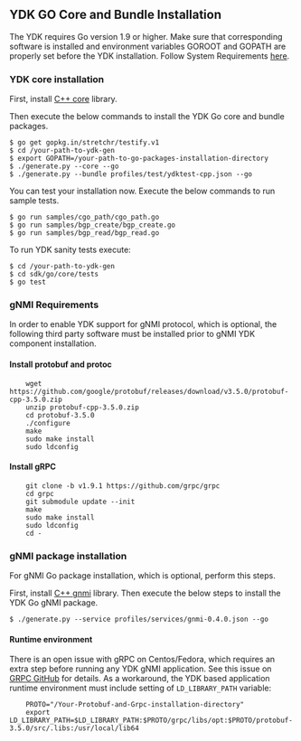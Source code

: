 ## YDK GO Core and Bundle Installation

The YDK requires Go version 1.9 or higher. Make sure that corresponding software is installed and environment variables GOROOT and GOPATH are properly set before the YDK installation. Follow System Requirements [here](https://github.com/CiscoDevNet/ydk-gen/tree/master/sdk/go#system-requirements).

### YDK core installation

First, install [C++ core](https://github.com/ygorelik/ydk-gen#second-step-generate-and-install-the-core) library. 

Then execute the below commands to install the YDK Go core and bundle packages.

```
$ go get gopkg.in/stretchr/testify.v1
$ cd /your-path-to-ydk-gen
$ export GOPATH=/your-path-to-go-packages-installation-directory
$ ./generate.py --core --go
$ ./generate.py --bundle profiles/test/ydktest-cpp.json --go
```

You can test your installation now. Execute the below commands to run sample tests.

```
$ go run samples/cgo_path/cgo_path.go
$ go run samples/bgp_create/bgp_create.go
$ go run samples/bgp_read/bgp_read.go
```

To run YDK sanity tests execute:

```
$ cd /your-path-to-ydk-gen
$ cd sdk/go/core/tests
$ go test
```

### gNMI Requirements

In order to enable YDK support for gNMI protocol, which is optional, the following third party software must be installed prior to gNMI YDK component installation.

#### Install protobuf and protoc

```
    wget https://github.com/google/protobuf/releases/download/v3.5.0/protobuf-cpp-3.5.0.zip
    unzip protobuf-cpp-3.5.0.zip
    cd protobuf-3.5.0
    ./configure
    make
    sudo make install
    sudo ldconfig
```

#### Install gRPC

```
    git clone -b v1.9.1 https://github.com/grpc/grpc
    cd grpc
    git submodule update --init
    make
    sudo make install
    sudo ldconfig
    cd -
```

### gNMI package installation

For gNMI Go package installation, which is optional, perform this steps.

First, install [C++ gnmi](https://github.com/ygorelik/ydk-gen/tree/gnmi#system-requirements) library. Then execute the below steps to install the YDK Go gNMI package.

```
$ ./generate.py --service profiles/services/gnmi-0.4.0.json --go
```

#### Runtime environment

There is an open issue with gRPC on Centos/Fedora, which requires an extra step before running any YDK gNMI application. 
See this issue on [GRPC GitHub](https://github.com/grpc/grpc/issues/10942#issuecomment-312565041) for details. 
As a workaround, the YDK based application runtime environment must include setting of `LD_LIBRARY_PATH` variable:

```
    PROTO="/Your-Protobuf-and-Grpc-installation-directory"
    export LD_LIBRARY_PATH=$LD_LIBRARY_PATH:$PROTO/grpc/libs/opt:$PROTO/protobuf-3.5.0/src/.libs:/usr/local/lib64
```
